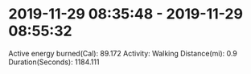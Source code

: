 # 2019-11-29 08:35:48 - 2019-11-29 08:55:32

Active energy burned(Cal): 89.172
Activity: Walking
Distance(mi): 0.9
Duration(Seconds): 1184.111